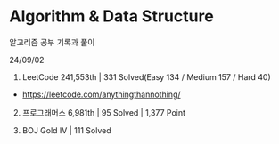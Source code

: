 # Algorithm & Data Structure

알고리즘 공부 기록과 풀이

24/09/02

1. LeetCode 241,553th | 331 Solved(Easy 134 / Medium 157 / Hard 40)
- https://leetcode.com/anythingthannothing/

2. 프로그래머스 6,981th | 95 Solved | 1,377 Point

3. BOJ Gold IV | 111 Solved
